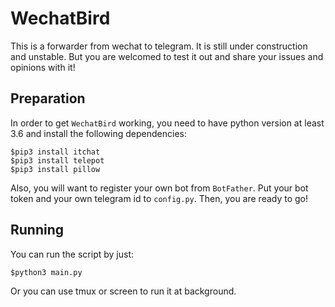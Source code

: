 # WechatBird

This is a forwarder from wechat to telegram. It is still under construction and unstable. But you are welcomed to test it out and share your issues and opinions with it! 

## Preparation

In order to get `WechatBird` working, you need to have python version at least 3.6 and install the following dependencies:

    $pip3 install itchat
    $pip3 install telepot
    $pip3 install pillow
    
Also, you will want to register your own bot from `BotFather`. Put your bot token and your own telegram id to `config.py`.
Then, you are ready to go!

## Running

You can run the script by just:

    $python3 main.py
    
Or you can use tmux or screen to run it at background. 
